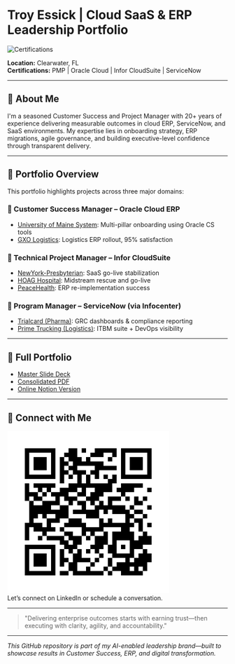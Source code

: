 # Troy Essick | Cloud SaaS & ERP Leadership Portfolio

![Certifications](./assets/logos_banner.png)

**Location:** Clearwater, FL  
**Certifications:** PMP | Oracle Cloud | Infor CloudSuite | ServiceNow

---

## 🔹 About Me
I'm a seasoned Customer Success and Project Manager with 20+ years of experience delivering measurable outcomes in cloud ERP, ServiceNow, and SaaS environments. My expertise lies in onboarding strategy, ERP migrations, agile governance, and building executive-level confidence through transparent delivery.

---

## 📁 Portfolio Overview
This portfolio highlights projects across three major domains:

### 🔸 Customer Success Manager – Oracle Cloud ERP
- [University of Maine System](./oracle-csm/UOM_CSM_Summary.pdf): Multi-pillar onboarding using Oracle CS tools
- [GXO Logistics](./oracle-csm/GXO_CSM_Summary.pdf): Logistics ERP rollout, 95% satisfaction

### 🔸 Technical Project Manager – Infor CloudSuite
- [NewYork-Presbyterian](./infor-tpm/NYP_TPM_Summary.pdf): SaaS go-live stabilization
- [HOAG Hospital](./infor-tpm/HOAG_TPM_Summary.pdf): Midstream rescue and go-live
- [PeaceHealth](./infor-tpm/PeaceHealth_TPM_Summary.pdf): ERP re-implementation success

### 🔸 Program Manager – ServiceNow (via Infocenter)
- [Trialcard (Pharma)](./servicenow-pm/Trialcard_PM_Summary.pdf): GRC dashboards & compliance reporting
- [Prime Trucking (Logistics)](./servicenow-pm/Prime_PM_Summary.pdf): ITBM suite + DevOps visibility

---

## 🧾 Full Portfolio
- [Master Slide Deck](./slide-deck/Troy_Essick_Portfolio_Slides.pdf)
- [Consolidated PDF](./slide-deck/Troy_Essick_Portfolio_Full.pdf)
- [Online Notion Version](./notion-link.txt)

---

## 🔗 Connect with Me
[![LinkedIn](./assets/linkedin_qr_troy_essick.png)](https://www.linkedin.com/in/troy-essick/)  
Let’s connect on LinkedIn or schedule a conversation.

---

> "Delivering enterprise outcomes starts with earning trust—then executing with clarity, agility, and accountability."

---

*This GitHub repository is part of my AI-enabled leadership brand—built to showcase results in Customer Success, ERP, and digital transformation.*

